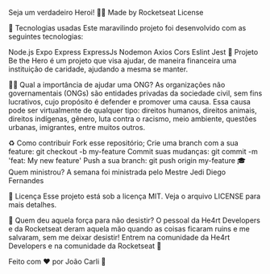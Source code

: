 
Seja um verdadeiro Heroi! 🦸‍♂️
Made by Rocketseat License


🚀 Tecnologias usadas
Este maravilindo projeto foi desenvolvido com as seguintes tecnologias:

Node.js
Expo
Express
ExpressJs
Nodemon
Axios
Cors
Eslint
Jest
💪 Projeto
Be the Hero é um projeto que visa ajudar, de maneira financeira uma instituição de caridade, ajudando a mesma se manter.

🦸‍♂️ Qual a importância de ajudar uma ONG?
As organizações não governamentais (ONGs) são entidades privadas da sociedade civil, sem fins lucrativos, cujo propósito é defender e promover uma causa. Essa causa pode ser virtualmente de qualquer tipo: direitos humanos, direitos animais, direitos indígenas, gênero, luta contra o racismo, meio ambiente, questões urbanas, imigrantes, entre muitos outros.

♻️ Como contribuir
Fork esse repositório;
Crie uma branch com a sua feature: git checkout -b my-feature
Commit suas mudanças: git commit -m 'feat: My new feature'
Push a sua branch: git push origin my-feature
🎓 Quem ministrou?
A semana foi ministrada pelo Mestre Jedi Diego Fernandes

📝 Licença
Esse projeto está sob a licença MIT. Veja o arquivo LICENSE para mais detalhes.

💪 Quem deu aquela força para não desistir?
O pessoal da He4rt Developers e da Rocketseat deram aquela mão quando as coisas ficaram ruins e me salvaram, sem me deixar desistir! Entrem na comunidade da He4rt Developers e na comunidade da Rocketseat 🚀

Feito com ❤️ por João Carli 👋
